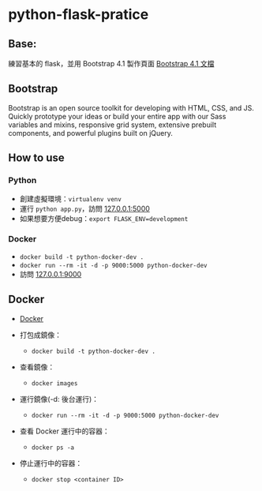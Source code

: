 # python-flask-pratice

## Base:
練習基本的 flask，並用 Bootstrap 4.1 製作頁面
[Bootstrap 4.1 文檔](https://getbootstrap.com/)

## Bootstrap
Bootstrap is an open source toolkit for developing with HTML, CSS, and JS. Quickly prototype your ideas or build your entire app with our Sass variables and mixins, responsive grid system, extensive prebuilt components, and powerful plugins built on jQuery.

## How to use

### Python
- 創建虛擬環境：`virtualenv venv`
- 運行 `python app.py`，訪問 [127.0.0.1:5000](127.0.0.1:5000)
- 如果想要方便debug：`export FLASK_ENV=development`

### Docker
- `docker build -t python-docker-dev .`
- `docker run --rm -it -d -p 9000:5000 python-docker-dev`
- 訪問 [127.0.0.1:9000](127.0.0.1:9000)


## Docker
- [Docker](https://docs.docker.com/)
- 打包成鏡像：
    - `docker build -t python-docker-dev .`
- 查看鏡像：
    - `docker images`
- 運行鏡像(-d: 後台運行)：
    - `docker run --rm -it -d -p 9000:5000 python-docker-dev`

- 查看 Docker 運行中的容器：
    - `docker ps -a`
- 停止運行中的容器：
    - `docker stop <container ID>`
